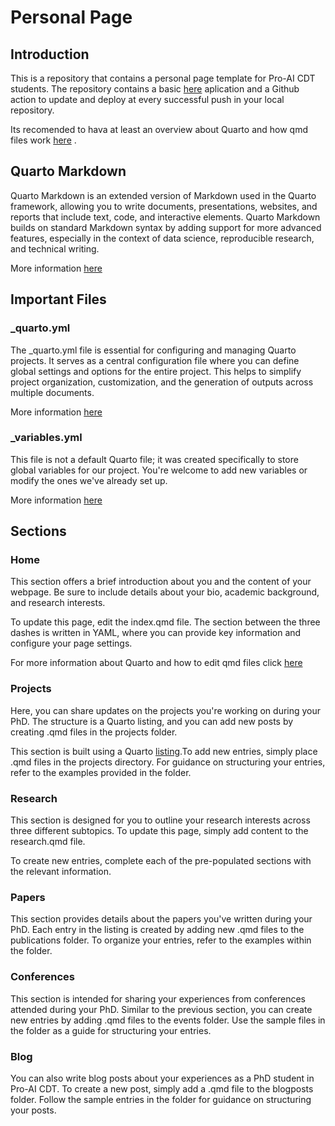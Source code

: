 # Personal Page

## Introduction
This is a repository that contains a personal page template for Pro-AI CDT students. The repository contains a basic
[here](https://quarto.org/) aplication and a Github action to update and deploy at every successful push in your local repository.

Its recomended to hava at least an overview about Quarto and how qmd files work [here](https://quarto.org/) .

## Quarto Markdown 

Quarto Markdown is an extended version of Markdown used in the Quarto framework, allowing you to write documents, presentations, websites, and reports that include text, code, and interactive elements. Quarto Markdown builds on standard Markdown syntax by adding support for more advanced features, especially in the context of data science, reproducible research, and technical writing.

More information [here](https://quarto.org/docs/authoring/markdown-basics.html)

## Important Files

### _quarto.yml

The _quarto.yml file is essential for configuring and managing Quarto projects. It serves as a central configuration file where you can define global settings and options for the entire project. This helps to simplify project organization, customization, and the generation of outputs across multiple documents.

More information [here](https://quarto.org/docs/projects/profiles.html#profile-configuration)

### _variables.yml

This file is not a default Quarto file; it was created specifically to store global variables for our project. You're welcome to add new variables or modify the ones we've already set up.

More information [here](https://quarto.org/docs/authoring/variables.html)

## Sections

### Home

This section offers a brief introduction about you and the content of your webpage. Be sure to include details about your bio, academic background, and research interests.

To update this page, edit the index.qmd file. The section between the three dashes is written in YAML, where you can provide key information and configure your page settings. 

For more information about Quarto and how to edit qmd files click [here](https://quarto.org/)

### Projects

Here, you can share updates on the projects you're working on during your PhD. The structure is a Quarto listing, and you can add new posts by creating .qmd files in the projects folder. 

This section is built using a Quarto  [listing](https://quarto.org/docs/websites/website-listings.html).To add new entries, simply place .qmd files in the projects directory. For guidance on structuring your entries, refer to the examples provided in the folder.

### Research

This section is designed for you to outline your research interests across three different subtopics. To update this page, simply add content to the research.qmd file.

To create new entries, complete each of the pre-populated sections with the relevant information.

### Papers

This section provides details about the papers you've written during your PhD. Each entry in the listing is created by adding new .qmd files to the publications folder. To organize your entries, refer to the examples within the folder.

### Conferences

This section is intended for sharing your experiences from conferences attended during your PhD. Similar to the previous section, you can create new entries by adding .qmd files to the events folder. Use the sample files in the folder as a guide for structuring your entries.

### Blog

You can also write blog posts about your experiences as a PhD student in Pro-AI CDT. To create a new post, simply add a .qmd file to the blogposts folder. Follow the sample entries in the folder for guidance on structuring your posts.